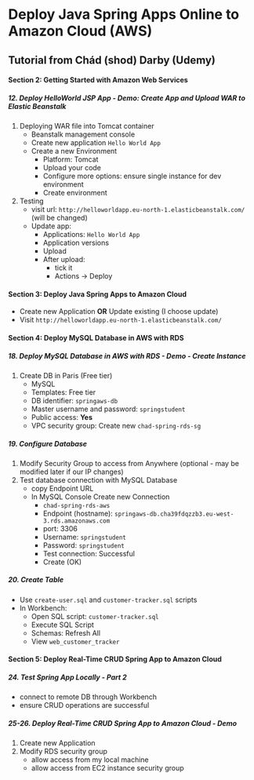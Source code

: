 # Deploy Java Spring Apps Online to Amazon Cloud (AWS)

## Tutorial from Chád (shod) Darby (Udemy)

####  Section 2: Getting Started with Amazon Web Services

#####  12. Deploy HelloWorld JSP App - Demo: Create App and Upload WAR to Elastic Beanstalk

1.  Deploying WAR file into Tomcat container
    -  Beanstalk management console
    -  Create new application `Hello World App`
    -  Create a new Environment
        -  Platform: Tomcat
        -  Upload your code
        -  Configure more options: ensure single instance for dev environment
        -  Create environment
2.  Testing
    -  visit url: `http://helloworldapp.eu-north-1.elasticbeanstalk.com/` (will be changed)
    -  Update app:
        -  Applications: `Hello World App`
        -  Application versions
        -  Upload
        -  After upload:
            -  tick it
            -  Actions -> Deploy 

####  Section 3: Deploy Java Spring Apps to Amazon Cloud

-  Create new Application **OR** Update existing (I choose update)
-  Visit `http://helloworldapp.eu-north-1.elasticbeanstalk.com/`

####  Section 4: Deploy MySQL Database in AWS with RDS

#####  18. Deploy MySQL Database in AWS with RDS - Demo - Create Instance

1.  Create DB in Paris (Free tier)
    -  MySQL
    -  Templates:  Free tier
    -  DB identifier: `springaws-db`
    -  Master username and password: `springstudent`
    -  Public access: **Yes**
    -  VPC security group: Create new `chad-spring-rds-sg`

#####  19. Configure Database 

1.  Modify Security Group to access from Anywhere (optional - may be modified later if our IP changes)
2.  Test database connection with MySQL Database
    -  copy Endpoint URL
    -  In MySQL Console Create new Connection
        -  `chad-spring-rds-aws`
        -  Endpoint (hostname): `springaws-db.cha39fdqzzb3.eu-west-3.rds.amazonaws.com`
        -  port: 3306
        -  Username: `springstudent`
        -  Password: `springstudent`
        -  Test connection: Successful
        -  Create (OK)            

#####  20. Create Table

-  Use `create-user.sql` and `customer-tracker.sql`  scripts
-  In Workbench:
    -  Open SQL script: `customer-tracker.sql`
    -  Execute SQL Script
    -  Schemas:  Refresh All
    -  View `web_customer_tracker`
    
####  Section 5: Deploy Real-Time CRUD Spring App to Amazon Cloud

#####  24. Test Spring App Locally - Part 2

-  connect to remote DB through Workbench
-  ensure CRUD operations are successful

#####  25-26. Deploy Real-Time CRUD Spring App to Amazon Cloud - Demo

1.  Create new Application
2.  Modify RDS security group
    -  allow access from my local machine
    -  allow access from EC2 instance security group  

     